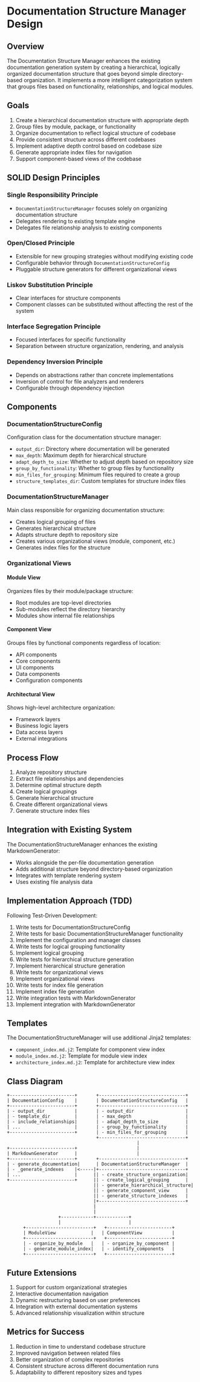 # Documentation Structure Manager Design

## Overview

The Documentation Structure Manager enhances the existing documentation generation system by creating a hierarchical, logically organized documentation structure that goes beyond simple directory-based organization. It implements a more intelligent categorization system that groups files based on functionality, relationships, and logical modules.

## Goals

1. Create a hierarchical documentation structure with appropriate depth
2. Group files by module, package, or functionality 
3. Organize documentation to reflect logical structure of codebase
4. Provide consistent structure across different codebases
5. Implement adaptive depth control based on codebase size
6. Generate appropriate index files for navigation
7. Support component-based views of the codebase

## SOLID Design Principles

### Single Responsibility Principle
- `DocumentationStructureManager` focuses solely on organizing documentation structure
- Delegates rendering to existing template engine
- Delegates file relationship analysis to existing components

### Open/Closed Principle
- Extensible for new grouping strategies without modifying existing code
- Configurable behavior through `DocumentationStructureConfig`
- Pluggable structure generators for different organizational views

### Liskov Substitution Principle
- Clear interfaces for structure components
- Component classes can be substituted without affecting the rest of the system

### Interface Segregation Principle
- Focused interfaces for specific functionality
- Separation between structure organization, rendering, and analysis

### Dependency Inversion Principle
- Depends on abstractions rather than concrete implementations
- Inversion of control for file analyzers and renderers
- Configurable through dependency injection

## Components

### DocumentationStructureConfig
Configuration class for the documentation structure manager:
- `output_dir`: Directory where documentation will be generated
- `max_depth`: Maximum depth for hierarchical structure
- `adapt_depth_to_size`: Whether to adjust depth based on repository size
- `group_by_functionality`: Whether to group files by functionality
- `min_files_for_grouping`: Minimum files required to create a group
- `structure_templates_dir`: Custom templates for structure index files

### DocumentationStructureManager
Main class responsible for organizing documentation structure:
- Creates logical grouping of files
- Generates hierarchical structure
- Adapts structure depth to repository size
- Creates various organizational views (module, component, etc.)
- Generates index files for the structure

### Organizational Views

#### Module View
Organizes files by their module/package structure:
- Root modules are top-level directories
- Sub-modules reflect the directory hierarchy
- Modules show internal file relationships

#### Component View
Groups files by functional components regardless of location:
- API components
- Core components
- UI components
- Data components
- Configuration components

#### Architectural View
Shows high-level architecture organization:
- Framework layers
- Business logic layers
- Data access layers
- External integrations

## Process Flow

1. Analyze repository structure
2. Extract file relationships and dependencies
3. Determine optimal structure depth
4. Create logical groupings
5. Generate hierarchical structure
6. Create different organizational views
7. Generate structure index files

## Integration with Existing System

The DocumentationStructureManager enhances the existing MarkdownGenerator:
- Works alongside the per-file documentation generation
- Adds additional structure beyond directory-based organization
- Integrates with template rendering system
- Uses existing file analysis data

## Implementation Approach (TDD)

Following Test-Driven Development:

1. Write tests for DocumentationStructureConfig
2. Write tests for basic DocumentationStructureManager functionality
3. Implement the configuration and manager classes
4. Write tests for logical grouping functionality
5. Implement logical grouping
6. Write tests for hierarchical structure generation
7. Implement hierarchical structure generation
8. Write tests for organizational views
9. Implement organizational views
10. Write tests for index file generation
11. Implement index file generation
12. Write integration tests with MarkdownGenerator
13. Implement integration with MarkdownGenerator

## Templates

The DocumentationStructureManager will use additional Jinja2 templates:
- `component_index.md.j2`: Template for component view index
- `module_index.md.j2`: Template for module view index
- `architecture_index.md.j2`: Template for architecture view index

## Class Diagram

```
+------------------------+       +--------------------------------+
| DocumentationConfig    |       | DocumentationStructureConfig   |
+------------------------+       +--------------------------------+
| - output_dir           |       | - output_dir                   |
| - template_dir         |       | - max_depth                    |
| - include_relationships|       | - adapt_depth_to_size          |
| ...                    |       | - group_by_functionality       |
+------------------------+       | - min_files_for_grouping       |
                                 +--------------------------------+
                                                |
+------------------------+                      |
| MarkdownGenerator      |                      |
+------------------------+       +--------------------------------+
| - generate_documentation|      | DocumentationStructureManager  |
| - _generate_indexes    |<-----|+--------------------------------+
| ...                    |      || - create_structure_organization|
+------------------------+      || - create_logical_grouping      |
                                || - generate_hierarchical_structure|
                                || - generate_component_view      |
                                || - generate_structure_indexes   |
                                |+--------------------------------+
                                |
                                |
                   +------------+------------+
                   |                         |
      +-------------------------+   +------------------------+
      | ModuleView             |   | ComponentView           |
      +-------------------------+   +------------------------+
      | - organize_by_module   |   | - organize_by_component |
      | - generate_module_index|   | - identify_components   |
      +-------------------------+   +------------------------+
```

## Future Extensions

1. Support for custom organizational strategies
2. Interactive documentation navigation
3. Dynamic restructuring based on user preferences
4. Integration with external documentation systems
5. Advanced relationship visualization within structure

## Metrics for Success

1. Reduction in time to understand codebase structure
2. Improved navigation between related files
3. Better organization of complex repositories
4. Consistent structure across different documentation runs
5. Adaptability to different repository sizes and types